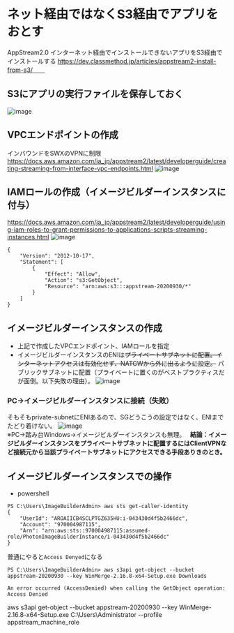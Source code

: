# ネット経由ではなくS3経由でアプリをおとす
AppStream2.0 インターネット経由でインストールできないアプリをS3経由でインストールする
https://dev.classmethod.jp/articles/appstream2-install-from-s3/　　

## S3にアプリの実行ファイルを保存しておく
![image](https://user-images.githubusercontent.com/60077121/94649008-bbdaf500-032e-11eb-9d3f-5a4a8db0dbbb.png)

## VPCエンドポイントの作成
インバウンドをSWXのVPNに制限  
https://docs.aws.amazon.com/ja_jp/appstream2/latest/developerguide/creating-streaming-from-interface-vpc-endpoints.html
![image](https://user-images.githubusercontent.com/60077121/94648628-e5dfe780-032d-11eb-8902-9d8f0c40884a.png)


## IAMロールの作成（イメージビルダーインスタンスに付与）
https://docs.aws.amazon.com/ja_jp/appstream2/latest/developerguide/using-iam-roles-to-grant-permissions-to-applications-scripts-streaming-instances.html
![image](https://user-images.githubusercontent.com/60077121/94648873-6dc5f180-032e-11eb-8fcc-11e252e22f5b.png)
```
{
    "Version": "2012-10-17",
    "Statement": [
        {
            "Effect": "Allow",
            "Action": "s3:GetObject",
            "Resource": "arn:aws:s3:::appstream-20200930/*"
        }
    ]
}
```

## イメージビルダーインスタンスの作成
- 上記で作成したVPCエンドポイント、IAMロールを指定
- イメージビルダーインスタンスのENIは~~プライベートサブネットに配置。インターネットアクセスは有効化せず、NATGWから外に出るように設定。~~  パブリックサブネットに配置（プライベートに置くのがベストプラクティスだが面倒。以下失敗の理由）。
![image](https://user-images.githubusercontent.com/60077121/94655956-5c82e200-033a-11eb-92bf-cf6621718b54.png)


### PC->イメージビルダーインスタンスに接続（失敗）
そもそもprivate-subnetにENIあるので、SGどうこうの設定ではなく、ENIまでたどり着けない。
![image](https://user-images.githubusercontent.com/60077121/94653423-83d7b000-0336-11eb-9a7f-b4774ac05673.png)  
※PC->踏み台Windows->イメージビルダーインスタンスも無理。　
**結論：イメージビルダーインスタンスをプライベートサブネットに配置するにはClientVPNなど接続元から当該プライベートサブネットにアクセスできる手段ありきのとき。**

## イメージビルダーインスタンスでの操作
- powershell
```
PS C:\Users\ImageBuilderAdmin> aws sts get-caller-identity
{
    "UserId": "AROAIICB4SCLPTGZ635HU:i-043430d4f5b2466dc",
    "Account": "970004987115",
    "Arn": "arn:aws:sts::970004987115:assumed-role/PhotonImageBuilderInstance/i-043430d4f5b2466dc"
}
```

普通にやると`Access Denyed`になる
```
PS C:\Users\ImageBuilderAdmin> aws s3api get-object --bucket appstream-20200930 --key WinMerge-2.16.8-x64-Setup.exe Downloads

An error occurred (AccessDenied) when calling the GetObject operation: Access Denied
```

aws s3api get-object --bucket appstream-20200930 --key WinMerge-2.16.8-x64-Setup.exe C:\Users\Administrator --profile appstream_machine_role



